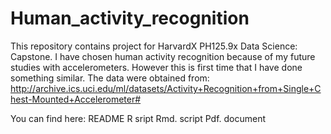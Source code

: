 # Human_activity_recognition
 This repository contains project for HarvardX PH125.9x Data Science: Capstone. 
 I have chosen human activity recognition because of my future studies with accelerometers. However this is first time that I have done something similar.
 The data were obtained from: 
 http://archive.ics.uci.edu/ml/datasets/Activity+Recognition+from+Single+Chest-Mounted+Accelerometer#
 
 You can find here: 
README
R sript
Rmd. script
Pdf. document 



